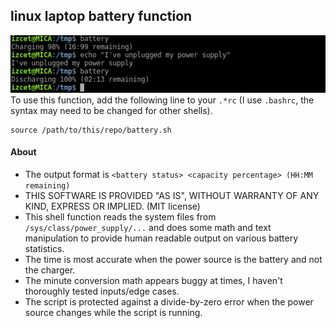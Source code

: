 ## linux laptop battery function
![screenshot](assets/screenshot.png?raw=true "This is a Screenshot. There are many like it, but this one is mine.")
<br>
To use this function, add the following line to your `.*rc` (I use `.bashrc`, the syntax may need to be changed for other shells).
```
source /path/to/this/repo/battery.sh
```
#### About
 - The output format is `<battery status> <capacity percentage> (HH:MM remaining)`
 - THIS SOFTWARE IS PROVIDED "AS IS", WITHOUT WARRANTY OF ANY KIND, EXPRESS OR IMPLIED. (MIT license)
 - This shell function reads the system files from `/sys/class/power_supply/...` and does some math and text manipulation to provide human readable output on various battery statistics.
 - The time is most accurate when the power source is the battery and not the charger.
 - The minute conversion math appears buggy at times, I haven't thoroughly tested inputs/edge cases.
 - The script is protected against a divide-by-zero error when the power source changes while the script is running.
<br><br>
